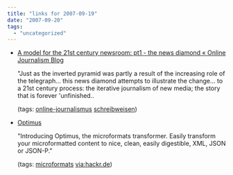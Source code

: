 ```yaml
---
title: "links for 2007-09-19"
date: "2007-09-20"
tags: 
  - "uncategorized"
---
```


- [A model for the 21st century newsroom: pt1 - the news diamond « Online Journalism Blog](http://onlinejournalismblog.wordpress.com/2007/09/17/a-model-for-the-21st-century-newsroom-pt1-the-news-diamond/)
    
    "Just as the inverted pyramid was partly a result of the increasing role of the telegraph... this news diamond attempts to illustrate the change... to a 21st century process: the iterative journalism of new media; the story that is forever 'unfinished..
    
    (tags: [online-journalismus](http://del.icio.us/heinzwittenbrink/online-journalismus) [schreibweisen](http://del.icio.us/heinzwittenbrink/schreibweisen))
    
- [Optimus](http://microformatique.com/optimus/)
    
    "Introducing Optimus, the microformats transformer. Easily transform your microformatted content to nice, clean, easily digestible, XML, JSON or JSON-P."
    
    (tags: [microformats](http://del.icio.us/heinzwittenbrink/microformats) [via:hackr.de](http://del.icio.us/heinzwittenbrink/via:hackr.de))
